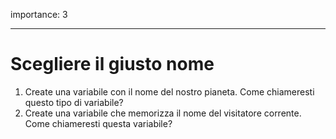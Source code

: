 importance: 3

---

# Scegliere il giusto nome

1. Create una variabile con il nome del nostro pianeta. Come chiameresti questo tipo di variabile?
2. Create una variabile che memorizza il nome del visitatore corrente. Come chiameresti questa variabile?
